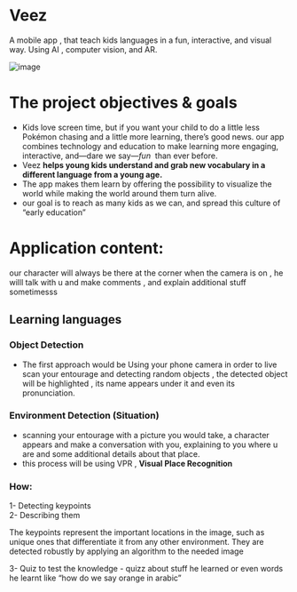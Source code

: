# Veez
A mobile app , that teach kids languages in a fun, interactive, and visual way. Using AI , computer vision, and AR.


![image](https://user-images.githubusercontent.com/64961951/207862884-fe632395-b16d-480f-8bd9-acdd2b43d212.png)



# The project objectives & goals

- Kids love screen time, but if you want your child to do a little less Pokémon chasing and a little more learning, there’s good news. our app combines technology and education to make learning more engaging, interactive, and—dare we say—*fun*
 than ever before.
- Veez **helps young kids understand and grab new vocabulary in a different language from a young age.**
- The app makes them learn by offering the possibility to visualize the world while making the world around them turn alive.
- our goal is to reach as many kids as we can, and spread this culture of “early education”


# Application content:

our character will always be there at the corner when the camera is on , he willl talk with u and make comments , and explain additional stuff sometimesss

## Learning languages

   ### Object Detection
   - The first approach would be Using your phone camera in order to live scan your entourage and detecting random objects , the detected object will be highlighted , its name appears under it and even its pronunciation.
   
   ### Environment Detection (Situation)
   - scanning your entourage with a picture you would take, a character appears and make a conversation with you, explaining to you where u are and some additional details about that place.
   - this process will be using VPR , **Visual Place Recognition**
     
   ### How:
   
   1- Detecting keypoints     
   2- Describing them 
        
   The keypoints represent the important locations in the image, such as unique ones that differentiate it from any other environment. They are detected robustly by applying an algorithm to the needed image 
        
   3- Quiz to test the knowledge
      - quizz about stuff he learned or even words he learnt like “how do we say orange in arabic”
